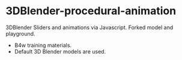 # 3DBlender-procedural-animation
3DBlender Sliders and animations via Javascript. Forked model and playground.

- B4w training materials.
- Default 3D Blender models are used.

